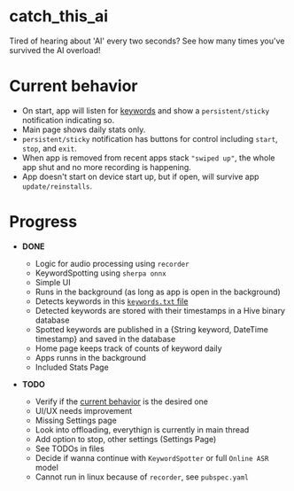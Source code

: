 # catch_this_ai

Tired of hearing about 'AI' every two seconds? See how many times you've survived the AI overload!

# Current behavior
* On start, app will listen for [keywords](./assets/sherpa-onnx-kws-zipformer-gigaspeech-3.3M-2024-01-01/keywords.txt) and show a `persistent/sticky` notification indicating so.
* Main page shows daily stats only.
* `persistent/sticky` notification has buttons for control including `start`, `stop`, and `exit`. 
* When app is removed from recent apps stack `"swiped up"`, the whole app shut and no more recording is happening.
* App doesn't start on device start up, but if open, will survive app `update/reinstalls`.

# Progress 
* **DONE**
    * Logic for audio processing using `recorder`
    * KeywordSpotting using `sherpa onnx`
    * Simple UI
    * Runs in the background (as long as app is open in the background)
    * Detects keywords in this [`keywords.txt` file](./assets/sherpa-onnx-kws-zipformer-gigaspeech-3.3M-2024-01-01/keywords.txt)
    * Detected keywords are stored with their timestamps in a Hive binary database
    * Spotted keywords are published in a {String keyword, DateTime timestamp} and saved in the database
    * Home page keeps track of counts of keyword daily
    * Apps runns in the background
    * Included Stats Page

* **TODO**
    * Verify if the [current behavior](#current-behavior) is the desired one
    * UI/UX needs improvement
    * Missing Settings page
    * Look into offloading, everythign is currently in main thread
    * Add option to stop, other settings (Settings Page)
    * See TODOs in files
    * Decide if wanna continue with `KeywordSpotter` or full `Online ASR` model
    * Cannot run in linux because of `recorder`, see `pubspec.yaml`
